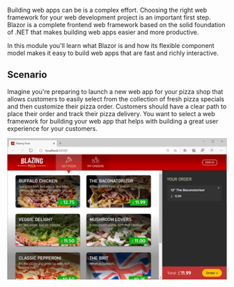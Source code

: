 Building web apps can be is a complex effort. Choosing the right web framework for your web development project is an important first step. Blazor is a complete frontend web framework based on the solid foundation of .NET that makes building web apps easier and more productive.

In this module you'll learn what Blazor is and how its flexible component model makes it easy to build web apps that are fast and richly interactive.

## Scenario

Imagine you're preparing to launch a new web app for your pizza shop that allows customers to easily select from the collection of fresh pizza specials and then customize their pizza order. Customers should have a clear path to place their order and track their pizza delivery. You want to select a web framework for building your web app that helps with building a great user experience for your customers.

![Screenshot of pizza shop website built with Blazor.](../media/pizza-shop.png)
